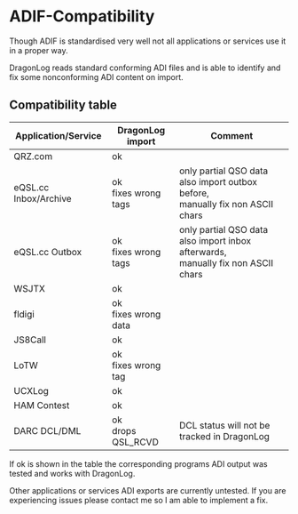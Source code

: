ADIF-Compatibility
==================

Though ADIF is standardised very well not all applications or services use it in a proper way.

DragonLog reads standard conforming ADI files and is able to identify and fix 
some nonconforming ADI content on import.

Compatibility table
-------------------

| Application/Service   | DragonLog import        | Comment                                                                               |
|-----------------------|-------------------------|---------------------------------------------------------------------------------------|
| QRZ.com               | ok                      |                                                                                       |                                         |
| eQSL.cc Inbox/Archive | ok<br/>fixes wrong tags | only partial QSO data also import outbox before, <br/>manually fix non ASCII chars    |
| eQSL.cc Outbox        | ok<br/>fixes wrong tags | only partial QSO data also import inbox afterwards, <br/>manually fix non ASCII chars |
| WSJTX                 | ok                      |                                                                                       |
| fldigi                | ok<br/>fixes wrong data |                                                                                       |
| JS8Call               | ok                      |                                                                                       |
| LoTW                  | ok<br/>fixes wrong tag  |                                                                                       |
| UCXLog                | ok                      |                                                                                       |
| HAM Contest           | ok                      |                                                                                       |
| DARC DCL/DML          | ok<br/>drops QSL_RCVD   | DCL status will not be tracked in DragonLog                                           |

If ok is shown in the table the corresponding programs ADI output was tested and works with DragonLog.  

Other applications or services ADI exports are currently untested. If you are experiencing issues 
please contact me so I am able to implement a fix.
